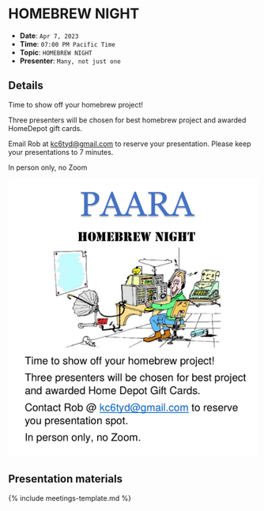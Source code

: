 # HOMEBREW NIGHT

* **Date**: `Apr 7, 2023`
* **Time**: `07:00 PM Pacific Time`
* **Topic**: `HOMEBREW NIGHT`
* **Presenter**: `Many, not just one`

## Details

Time to show off your homebrew project!

Three presenters will be chosen for best homebrew project and awarded HomeDepot gift  cards.

Email Rob at kc6tyd@gmail.com to reserve your presentation. Please keep your presentations to 7 minutes.

In person only, no Zoom

![230315-Homebrew_night-pp-1.ppm.png](/meetings/2023/230315-Homebrew_night-pp-1.ppm.png)

## Presentation materials

{% include meetings-template.md %}

